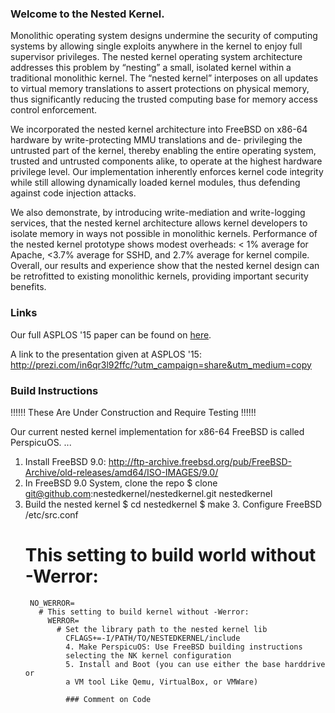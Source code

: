 ### Welcome to the Nested Kernel.
Monolithic operating system designs undermine the security of computing systems
by allowing single exploits anywhere in the kernel to enjoy full supervisor
privileges. The nested kernel operating system architecture addresses this
problem by “nesting” a small, isolated kernel within a traditional monolithic
kernel. The “nested kernel” interposes on all updates to virtual memory
translations to assert protections on physical memory, thus significantly
reducing the trusted computing base for memory access control enforcement. 

We incorporated the nested kernel architecture into FreeBSD on x86-64 hardware
by write-protecting MMU translations and de- privileging the untrusted part of
the kernel, thereby enabling the entire operating system, trusted and untrusted
components alike, to operate at the highest hardware privilege level. Our
implementation inherently enforces kernel code integrity while still allowing
dynamically loaded kernel modules, thus defending against code injection
attacks. 

We also demonstrate, by introducing write-mediation and write-logging services,
that the nested kernel architecture allows kernel developers to isolate memory
in ways not possible in monolithic kernels. Performance of the nested kernel
prototype shows modest overheads: < 1% average for Apache, <3.7% average for
SSHD, and 2.7% average for kernel compile. Overall, our results and experience
show that the nested kernel design can be retrofitted to existing monolithic
kernels, providing important security benefits.

### Links
Our full ASPLOS '15 paper can be found on
[here](http://nathandautenhahn.com/downloads/publications/asplos200-dautenhahn.pdf).

A link to the presentation given at ASPLOS '15:
http://prezi.com/in6qr3l92ffc/?utm_campaign=share&utm_medium=copy

### Build Instructions

!!!!!! These Are Under Construction and Require Testing !!!!!!

Our current nested kernel implementation for x86-64 FreeBSD is called
PerspicuOS. 
...
1. Install FreeBSD 9.0:
http://ftp-archive.freebsd.org/pub/FreeBSD-Archive/old-releases/amd64/ISO-IMAGES/9.0/
1. In FreeBSD 9.0 System, clone the repo
  $ clone git@github.com:nestedkernel/nestedkernel.git nestedkernel
  2. Build the nested kernel
    $ cd nestedkernel
      $ make 
      3. Configure FreeBSD /etc/src.conf
        # This setting to build world without -Werror:
          NO_WERROR=
            # This setting to build kernel without -Werror:
              WERROR=
                # Set the library path to the nested kernel lib
                  CFLAGS+=-I/PATH/TO/NESTEDKERNEL/include
                  4. Make PerspicuOS: Use FreeBSD building instructions
                  selecting the NK kernel configuration
                  5. Install and Boot (you can use either the base harddrive or
                  a VM tool Like Qemu, VirtualBox, or VMWare)

                  ### Comment on Code
                    

